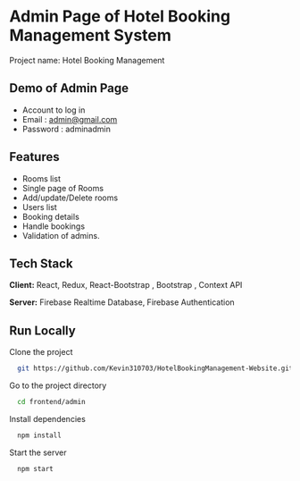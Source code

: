 
# Admin Page of Hotel Booking Management System

Project name: Hotel Booking Management 

## Demo of Admin Page

- Account to log in
- Email : admin@gmail.com
- Password : adminadmin

## Features

- Rooms list
- Single page of Rooms
- Add/update/Delete rooms
- Users list
- Booking details
- Handle bookings
- Validation of admins.

## Tech Stack

**Client:** React, Redux, React-Bootstrap , Bootstrap , Context API

**Server:** Firebase Realtime Database, Firebase Authentication


## Run Locally

Clone the project

```bash
  git https://github.com/Kevin310703/HotelBookingManagement-Website.git
```

Go to the project directory

```bash
  cd frontend/admin
```

Install dependencies

```bash
  npm install
```

Start the server

```bash
  npm start
```

